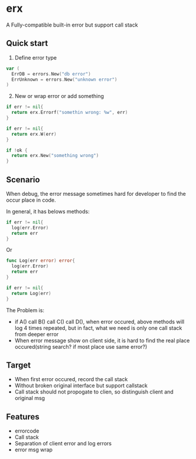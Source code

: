 # erx
A Fully-compatible built-in error but support call stack

## Quick start
1. Define error type
```go
var (
  ErrDB = errors.New("db error")
  ErrUnknown = errors.New("unknown error")
)
```
2. New or wrap error or add something
```go
if err != nil{
  return erx.Errorf("somethin wrong: %w", err)
}

if err != nil{
  return erx.W(err)
}

if !ok {
  return erx.New("something wrong")
}
```
## Scenario
When debug, the error message sometimes hard for developer to find the occur place in code. 

In general, it has belows methods:
```go
if err != nil{
  log(err.Error)
  return err
}
```
Or
```go
func Log(err error) error{
  log(err.Error)
  return err
}

if err != nil{
  return Log(err)
}
```
The Problem is:
- if A() call B() call C() call D(), when error occured, above methods will log 4 times repeated, but in fact, what we need is only one call stack from deeper error
- When error message show on client side, it is hard to find the real place occured(string search? if most place use same error?)

## Target
- When first error occured, record the call stack
- Without broken original interface but support callstack
- Call stack should not propogate to clien, so distinguish client and original msg

## Features
- errorcode
- Call stack
- Separation of client error and log errors
- error msg wrap